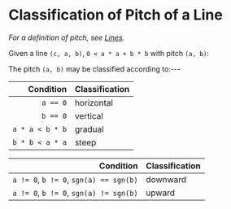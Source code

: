 Classification of Pitch of a Line
=================================

_For a definition of pitch, see [Lines](./pointsAndLines1.md)._

Given a line `(c, a, b)`, `0 < a * a + b * b` with pitch `(a, b)`:

The pitch `(a, b)` may be classified according to:---

|       Condition | Classification |
| --------------: | :------------- |
|        `a == 0` | horizontal     |
|        `b == 0` | vertical       |
| `a * a < b * b` | gradual        |
| `b * b < a * a` | steep          |

|                              Condition | Classification |
| -------------------------------------: | :------------- |
| `a != 0`, `b != 0`, `sgn(a) == sgn(b)` | downward       |
| `a != 0`, `b != 0`, `sgn(a) != sgn(b)` | upward         |
